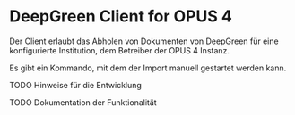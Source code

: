 # DeepGreen Client for OPUS 4

Der Client erlaubt das Abholen von Dokumenten von DeepGreen für eine
konfigurierte Institution, dem Betreiber der OPUS 4 Instanz.

Es gibt ein Kommando, mit dem der Import manuell gestartet werden kann.

TODO Hinweise für die Entwicklung

TODO Dokumentation der Funktionalität
